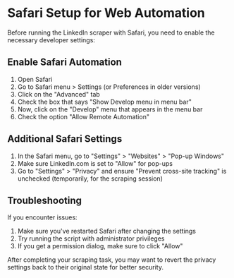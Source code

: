 # Safari Setup for Web Automation

Before running the LinkedIn scraper with Safari, you need to enable the necessary developer settings:

## Enable Safari Automation

1. Open Safari
2. Go to Safari menu > Settings (or Preferences in older versions)
3. Click on the "Advanced" tab
4. Check the box that says "Show Develop menu in menu bar"
5. Now, click on the "Develop" menu that appears in the menu bar
6. Check the option "Allow Remote Automation"

## Additional Safari Settings

1. In the Safari menu, go to "Settings" > "Websites" > "Pop-up Windows"
2. Make sure LinkedIn.com is set to "Allow" for pop-ups
3. Go to "Settings" > "Privacy" and ensure "Prevent cross-site tracking" is unchecked (temporarily, for the scraping session)

## Troubleshooting

If you encounter issues:

1. Make sure you've restarted Safari after changing the settings
2. Try running the script with administrator privileges
3. If you get a permission dialog, make sure to click "Allow"

After completing your scraping task, you may want to revert the privacy settings back to their original state for better security. 